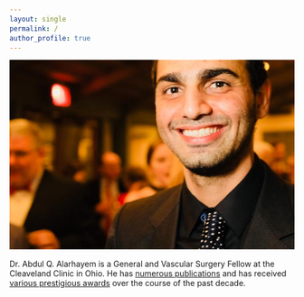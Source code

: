 ```yaml
---
layout: single
permalink: /
author_profile: true
---
```


![Dr. Abdul Q. Alarhayem](/assets/dr-abdul-alarhayem.jpeg)

Dr. Abdul Q. Alarhayem is a General and Vascular Surgery Fellow at the Cleaveland Clinic in Ohio. He has [numerous publications](/publications) and has received [various prestigious awards](/awards) over the course of the past decade.